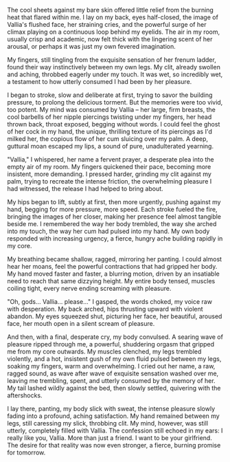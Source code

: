 The cool sheets against my bare skin offered little relief from the burning heat that flared within me. I lay on my back, eyes half-closed, the image of Vallia's flushed face, her straining cries, and the powerful surge of her climax playing on a continuous loop behind my eyelids. The air in my room, usually crisp and academic, now felt thick with the lingering scent of her arousal, or perhaps it was just my own fevered imagination.

My fingers, still tingling from the exquisite sensation of her frenum ladder, found their way instinctively between my own legs. My clit, already swollen and aching, throbbed eagerly under my touch. It was wet, so incredibly wet, a testament to how utterly consumed I had been by her pleasure.

I began to stroke, slow and deliberate at first, trying to savor the building pressure, to prolong the delicious torment. But the memories were too vivid, too potent. My mind was consumed by Vallia – her large, firm breasts, the cool barbells of her nipple piercings twisting under my fingers, her head thrown back, throat exposed, begging without words. I could feel the ghost of her cock in my hand, the unique, thrilling texture of its piercings as I'd milked her, the copious flow of her cum sluicing over my palm. A deep, guttural moan escaped my lips, a sound of pure, unadulterated yearning.

"Vallia," I whispered, her name a fervent prayer, a desperate plea into the empty air of my room. My fingers quickened their pace, becoming more insistent, more demanding. I pressed harder, grinding my clit against my palm, trying to recreate the intense friction, the overwhelming pleasure I had witnessed, the release I had helped to bring about.

My hips began to lift, subtly at first, then more urgently, pushing against my hand, begging for more pressure, more speed. Each stroke fueled the fire, bringing the images of her closer, making her presence feel almost tangible beside me. I remembered the way her body trembled, the way she arched into my touch, the way her cum had pulsed into my hand. My own body responded with increasing urgency, a fierce, hungry ache building rapidly in my core.

My breathing became shallow, ragged, mirroring her panting. I could almost hear her moans, feel the powerful contractions that had gripped her body. My hand moved faster and faster, a blurring motion, driven by an insatiable need to reach that same dizzying height. My entire body tensed, muscles coiling tight, every nerve ending screaming with pleasure.

"Oh, gods... Vallia... please..." I gasped, the words choked, my voice raw with desperation. My back arched, hips thrusting upward with violent abandon. My eyes squeezed shut, picturing her face, her beautiful, aroused face, her mouth open in a silent scream of pleasure.

And then, with a final, desperate cry, my body convulsed. A searing wave of pleasure ripped through me, a powerful, shuddering orgasm that gripped me from my core outwards. My muscles clenched, my legs trembled violently, and a hot, insistent gush of my own fluid pulsed between my legs, soaking my fingers, warm and overwhelming. I cried out her name, a raw, ragged sound, as wave after wave of exquisite sensation washed over me, leaving me trembling, spent, and utterly consumed by the memory of her. My tail lashed wildly against the bed, then slowly settled, quivering with the aftershocks.

I lay there, panting, my body slick with sweat, the intense pleasure slowly fading into a profound, aching satisfaction. My hand remained between my legs, still caressing my slick, throbbing clit. My mind, however, was still utterly, completely filled with Vallia. The confession still echoed in my ears: I really like you, Vallia. More than just a friend. I want to be your girlfriend. The desire for that reality was now even stronger, a fierce, burning promise for tomorrow.